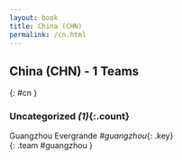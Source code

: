 ```yaml
---
layout: book
title: China (CHN)
permalink: /cn.html
---
```


## China (CHN) - 1 Teams
{: #cn }









### Uncategorized _(1)_{:.count}

Guangzhou Evergrande   _#guangzhou_{: .key} <br>
{: .team #guangzhou }


 
